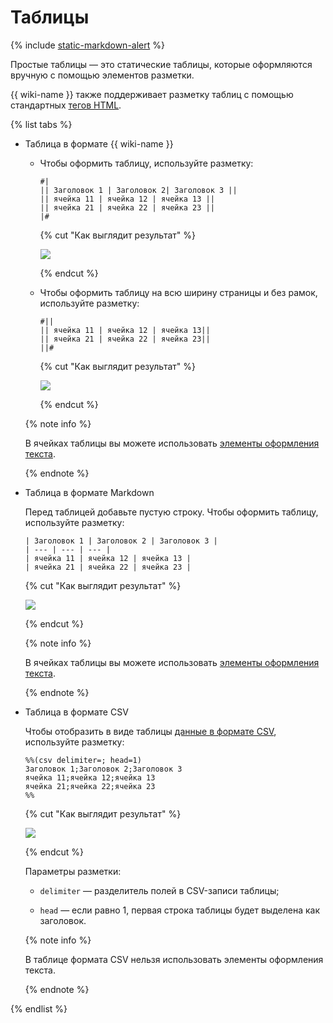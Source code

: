 # Таблицы

{% include [static-markdown-alert](../../_includes/wiki/static-markdown-alert.md) %}

Простые таблицы — это статические таблицы, которые оформляются вручную с помощью элементов разметки. 

{{ wiki-name }} также поддерживает разметку таблиц с помощью стандартных [тегов HTML](html-code.md).

{% list tabs %}

- Таблица в формате {{ wiki-name }}

    * Чтобы оформить таблицу, используйте разметку: 

        ```
        #|
        || Заголовок 1 | Заголовок 2| Заголовок 3 ||
        || ячейка 11 | ячейка 12 | ячейка 13 ||
        || ячейка 21 | ячейка 22 | ячейка 23 ||
        |#
        ```

        {% cut "Как выглядит результат" %}

        ![](../../_assets/wiki/table-with-border.png)

        {% endcut %}

    * Чтобы оформить таблицу на всю ширину страницы и без рамок, используйте разметку:

        ```
        #||
        || ячейка 11 | ячейка 12 | ячейка 13||
        || ячейка 21 | ячейка 22 | ячейка 23||
        ||#
        ```

        {% cut "Как выглядит результат" %}

        ![](../../_assets/wiki/table-without-border.png)

        {% endcut %}

    {% note info %}

    В ячейках таблицы вы можете использовать [элементы оформления текста](formatting.md).

    {% endnote %}

- Таблица в формате Markdown

    Перед таблицей добавьте пустую строку.
    Чтобы оформить таблицу, используйте разметку: 

    ```
    | Заголовок 1 | Заголовок 2 | Заголовок 3 |
    | --- | --- | --- |
    | ячейка 11 | ячейка 12 | ячейка 13 |
    | ячейка 21 | ячейка 22 | ячейка 23 |
    ```

    {% cut "Как выглядит результат" %}

    ![](../../_assets/wiki/table-with-border.png)

    {% endcut %}

    {% note info %}

    В ячейках таблицы вы можете использовать [элементы оформления текста](formatting.md).

    {% endnote %}

- Таблица в формате CSV

    Чтобы отобразить в виде таблицы [данные в формате CSV](csv.md), используйте разметку:

    ```
    %%(csv delimiter=; head=1)
    Заголовок 1;Заголовок 2;Заголовок 3
    ячейка 11;ячейка 12;ячейка 13
    ячейка 21;ячейка 22;ячейка 23
    %%
    ```

    {% cut "Как выглядит результат" %}

    ![](../../_assets/wiki/csv-table.png)

    {% endcut %}

    Параметры разметки:

    - `delimiter` — разделитель полей в CSV-записи таблицы;

    - `head` — если равно 1, первая строка таблицы будет выделена как заголовок.

    {% note info %}

    В таблице формата CSV нельзя использовать элементы оформления текста.

    {% endnote %}

{% endlist %}

